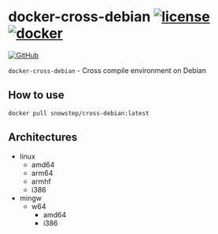 # docker-cross-debian [![license][license-image]][license-url] [![docker][docker-image]][docker-url]

[![GitHub][github-main-image]][github-url]

`docker-cross-debian` - Cross compile environment on Debian

## How to use

```shell
docker pull snowstep/cross-debian:latest
```

## Architectures

- linux
  - amd64
  - arm64
  - armhf
  - i386
- mingw
  - w64
    - amd64
    - i386

[docker-image]:https://img.shields.io/docker/v/snowstep/cross-debian?logo=docker
[docker-url]:https://hub.docker.com/repository/docker/snowstep/cross-debian
[github-main-image]:https://img.shields.io/github/workflow/status/kei-g/docker-cross-debian/build?label=build&logo=github
[github-url]:https://github.com/kei-g/docker-cross-debian
[license-image]:https://img.shields.io/github/license/kei-g/docker-cross-debian
[license-url]:https://opensource.org/licenses/BSD-3-Clause
